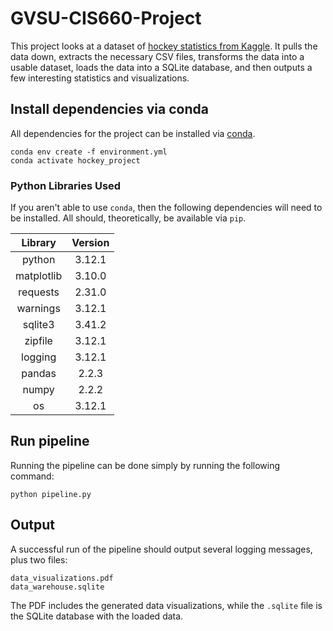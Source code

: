 # GVSU-CIS660-Project

This project looks at a dataset of
[hockey statistics from Kaggle](https://www.kaggle.com/datasets/open-source-sports/professional-hockey-database). It
pulls the data down, extracts the necessary CSV files, transforms the data into a usable dataset, loads the data into
a SQLite database, and then outputs a few interesting statistics and visualizations.

## Install dependencies via conda

All dependencies for the project can be installed via [conda](https://anaconda.org).
```
conda env create -f environment.yml
conda activate hockey_project
```

### Python Libraries Used

If you aren't able to use `conda`, then the following dependencies will need to be installed. All should, theoretically,
be available via `pip`.

|  Library   | Version |
|:----------:|:-------:|
| python     | 3.12.1  |
| matplotlib | 3.10.0  |
| requests   | 2.31.0  |
| warnings   | 3.12.1  |
| sqlite3    | 3.41.2  |
| zipfile    | 3.12.1  |
| logging    | 3.12.1  |
| pandas     | 2.2.3   |
| numpy      | 2.2.2   |
| os         | 3.12.1  |

## Run pipeline

Running the pipeline can be done simply by running the following command:
```
python pipeline.py
```

## Output

A successful run of the pipeline should output several logging messages, plus two files:
```
data_visualizations.pdf
data_warehouse.sqlite
```

The PDF includes the generated data visualizations, while the `.sqlite` file is the SQLite database with the loaded
data.
